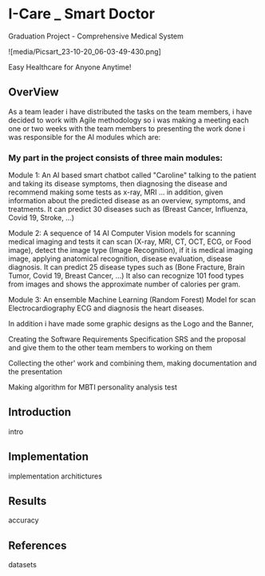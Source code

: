 # I-Care _ Smart Doctor
Graduation Project - Comprehensive Medical System

![media/Picsart_23-10-20_06-03-49-430.png]

Easy Healthcare for Anyone Anytime!

## OverView
As a team leader i have distributed the tasks on the team members, i have decided to work with Agile methodology so i was making a meeting each one or two weeks with the team members to presenting the work done
i was responsible for the AI modules which are:

### My part in the project consists of three main modules:

Module 1: An AI based smart chatbot called "Caroline" talking to the patient and taking its disease symptoms, then diagnosing the disease and recommend making some tests as x-ray, MRI ...
in addition, given information about the predicted disease as an overview, symptoms, and treatments.
It can predict 30 diseases such as (Breast Cancer, Influenza, Covid 19, Stroke, ...)

Module 2: A sequence of 14 AI Computer Vision models for scanning medical imaging and tests it can scan (X-ray, MRI, CT, OCT, ECG, or Food image), detect the image type (Image Recognition), if it is medical imaging image, applying anatomical recognition, disease evaluation, disease diagnosis.
It can predict 25 disease types such as (Bone Fracture, Brain Tumor, Covid 19, Breast Cancer, ...)
It also can recognize 101 food types from images and shows the approximate number of calories per gram.

Module 3: An ensemble Machine Learning (Random Forest) Model for scan Electrocardiography ECG and diagnosis the heart diseases.

In addition i have made some graphic designs as the Logo and the Banner,

Creating the Software Requirements Specification SRS and the proposal and give them to the other team members to working on them

Collecting the other' work and combining them, making documentation and the presentation

Making algorithm for MBTI personality analysis test

## Introduction
intro

## Implementation
implementation architictures

## Results
accuracy

## References
datasets
